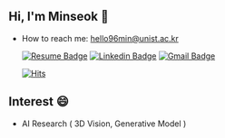 ## Hi, I'm Minseok 👋
<!--
**BupyeongHealer/BupyeongHealer** is a ✨ _special_ ✨ repository because its `README.md` (this file) appears on your GitHub profile.

Here are some ideas to get you started:

- 🔭 I’m currently working on ...
- 🌱 I’m currently learning ...
- 👯 I’m looking to collaborate on ...
- 🤔 I’m looking for help with ...
- 💬 Ask me about ...
- 📫 How to reach me: ...
- 😄 Pronouns: ...
- ⚡ Fun fact: ...

![alt 2번이미지](/img-profile.png)  
-->



<!--
- I’m currently working as a research intern at the Future Mobility Research Center.
- I'm currently developing a Human Machine Interface for Self-Driving Car.
-->
- How to reach me: hello96min@unist.ac.kr

  [![Resume Badge](https://img.shields.io/badge/-About%20Me-blueviolet?&link=https://BupyeongHealer.github.io)](https://BupyeongHealer.github.io/)
[![Linkedin Badge](https://img.shields.io/badge/-LinkedIn-blue?style=flat-square&logo=Linkedin&logoColor=white&link=https://www.linkedin.com/in/minseok-kim-010756146/)](https://www.linkedin.com/in/minseok-kim-010756146/)
[![Gmail Badge](https://img.shields.io/badge/Gmail-d14836?style=flat-square&logo=Gmail&logoColor=white&link=mailto:hello.min1996@gmail.com)](mailto:hello.min1996@gmail.com)

  [![Hits](https://hits.seeyoufarm.com/api/count/incr/badge.svg?url=https%3A%2F%2Fgithub.com%2Fbupyeonghealer&count_bg=%23494949&title_bg=%23928B8B&icon=&icon_color=%23845757&title=hits&edge_flat=true)](https://hits.seeyoufarm.com)

## Interest 😄
- AI Research ( 3D Vision, Generative Model )

<!-- ![BupyeongHealer's github stats](https://github-readme-stats.vercel.app/api?username=BupyeongHealer&show_icons=true) -->
